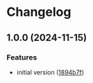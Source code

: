 # Changelog

## 1.0.0 (2024-11-15)


### Features

* initial version ([1894b7f](https://github.com/veselyn/cba-final-report/commit/1894b7f7c1c10cec3d0e9b2b1f6e1c9947ca7539))
